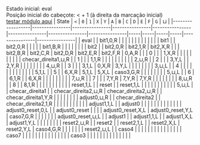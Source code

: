 Estado inicial: eval<br>
Posição inicial do cabeçote: < + 1 (à direita da marcação inicial)<br>
[testar módulo aqui](https://github.com/SauloSamps/TimeCalculator/blob/main/caso%203/2.txt)
| State           | `<`           | `0`           | `1`           | `X`           | `Y`           | `A`           | `B`           | `C` | `D` | `E` | `F` | `G`           | ⊔             |
|------------------|----------------|----------------|----------------|----------------|----------------|----------------|----------------|-----|-----|-----|-----|----------------|----------------|
| eval             |                | bit1,0,R       |                |                |                |                |                |     |     |     |     |                |                |
| bit1             |                | bit2,0,R       |                |                |                |                | bit1,B,R       |     |     |     |     |                |                |
| bit2             |                | bit2,0,R       | bit2,1,R       | bit2,X,R       |                |                | bit2,B,R       | bit2,C,R | bit2,D,R | bit2,E,R | bit2,F,R | 0,A,R       |                |
| 0                |                |                | 1,X,R          |                |                |                |                |     |     |     |     |                | checar_direita1,⊔,R |
| 1                |                |                | 1,1,R          |                |                |                |                |     |     |     |     |                | 2,⊔,R         |
| 2                |                |                | 3,Y,L          |                | 2,Y,R          |                |                |     |     |     |     |                | 4,⊔,R         |
| 3                |                |                | 3,1,L          | 0,X,R          | 3,Y,L          |                |                |     |     |     |     |                | 3,⊔,L         |
| 4                |                |                |                |                |                |                |                |     |     |     |     |                | 5,1,L         |
| 5                |                | 6,X,R          | 5,1,L          | 5,X,L          | caso3,G,R      |                |                |     |     |     |     |                | 5,⊔,L         |
| 6                |                | 6,1,R          |                | 6,X,R          |                |                |                |     |     |     |     |                | 7,⊔,R         |
| 7                |                |                | 7,Y,R          | 7,Y,R          | 7,Y,R          |                |                |     |     |     |     |                | 8,⊔,R         |
| 8                |                | 8,1,R          |                |                |                |                |                |     |     |     |     |                | reset,1,L     |
| reset            |                | reset,1,L      |                |                |                |                |                |     |     |     |     |                | 5,⊔,L         |
| checar_direita1  |                | checar_direita2,⊔,R | checar_direita2,⊔,R |                | checar_direita1,Y,R |                |                |     |     |     |     |                | adjust0,⊔,R   |
| checar_direita2  |                | checar_direita2,1,R |                |                |                |                |                |     |     |     |     |                | adjust1,1,L   |
| adjust0          |                |                |                |                |                |                |                |     |     |     |     |                | adjust0_reset,0,L |
| adjust0_reset    |                |                |                | adjust0_reset,X,L | adjust0_reset,Y,L | caso7,G,R      |                |     |     |     |     |                | adjust0_reset,⊔,L |
| adjust1          |                | adjust1,1,L    |                | adjust1,X,L    | adjust1,Y,L    |                |                |     |     |     |     |                | reset2,⊔,R    |
| reset2           |                | reset2,1,L     |                | reset2,X,L     | reset2,Y,L     | caso4,G,R      |                |     |     |     |     |                | reset2,⊔,L    |
| caso4            |                |                |                |                |                |                |                |     |     |     |     |                |                |
| caso7            |                |                |                |                |                |                |                |     |     |     |     |                |                |
| caso3            |                |                |                |                |                |                |                |     |     |     |     |                |                |
